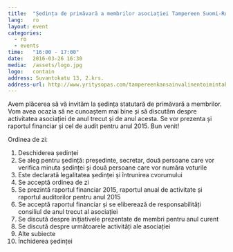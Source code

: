 ```yaml
---
title:  "Ședința de primăvară a membrilor asociației Tampereen Suomi-Romania ry 2016"
lang:   ro
layout: event
categories:
  - ro
  - events
time:   "16:00 - 17:00"
date:   2016-03-26 16:30
media:  /assets/logo.jpg
logo:   contain
address: Suvantokatu 13, 2.krs.
address-url: http://www.yritysopas.com/tampereenkansainvalinentoimintakeskus/
---
```


Avem plăcerea să vă invităm la ședința statutară de primăvară a membrilor. Vom avea ocazia să ne cunoaștem mai bine și să discutăm despre activitatea asociației de anul trecut și de anul acesta. Se vor prezenta și raportul financiar și cel de audit pentru anul 2015. Bun venit!
 
Ordinea de zi:

1. Deschiderea ședinței
2. Se aleg pentru ședință: președinte, secretar, două persoane care vor verifica minuta ședinței și două persoane care vor număra voturile
3. Este declarată legalitatea ședinței și întrunirea cvorumului
4. Se acceptă ordinea de zi
5. Se prezintă raportul financiar 2015, raportul anual de activitate și raportul auditorilor pentru anul 2015
6. Se acceptă raportul financiar și se eliberează de responsabilități consiliul de anul trecut al asociației
7. Se discută despre inițiativele prezentate de membri pentru anul curent
8. Se discută despre următoarele activități ale asociației
9. Alte subiecte
10. Închiderea ședinței